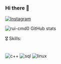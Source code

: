  ### Hi there 👋

[![Instagram](https://img.shields.io/badge/Instagram-E4405F?style=for-the-badge&logo=instagram&logoColor=white)](https://www.instagram.com/edu.cpp/)

![rui-cmd0 GitHub stats](https://github-readme-stats.vercel.app/api?username=rui-cmd0&show_icons=true&theme=neon)

🎖️ Skills:
<div style="display: inline_block"><br/>
    <img align="center"alt="c++"src="https://img.shields.io/badge/C%2B%2B-00599C?style=for-the-badge&logo=c%2B%2B&logoColor=white">
     <img align="center"alt="sql"src="https://img.shields.io/badge/PostgreSQL-316192?style=for-the-badge&logo=postgresql&logoColor=white">
   <img align="center"alt="linux"src=	"https://img.shields.io/badge/Linux-FCC624?style=for-the-badge&logo=linux&logoColor=black">
</div>    
